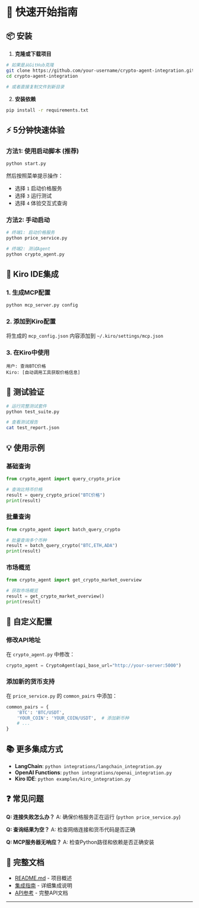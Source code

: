 # 🚀 快速开始指南

## 📦 安装

1. **克隆或下载项目**
```bash
# 如果是从GitHub克隆
git clone https://github.com/your-username/crypto-agent-integration.git
cd crypto-agent-integration

# 或者直接复制文件到新目录
```

2. **安装依赖**
```bash
pip install -r requirements.txt
```

## ⚡ 5分钟快速体验

### 方法1: 使用启动脚本 (推荐)
```bash
python start.py
```
然后按照菜单提示操作：
- 选择 `1` 启动价格服务
- 选择 `3` 运行测试
- 选择 `4` 体验交互式查询

### 方法2: 手动启动
```bash
# 终端1: 启动价格服务
python price_service.py

# 终端2: 测试Agent
python crypto_agent.py
```

## 🎯 Kiro IDE集成

### 1. 生成MCP配置
```bash
python mcp_server.py config
```

### 2. 添加到Kiro配置
将生成的 `mcp_config.json` 内容添加到 `~/.kiro/settings/mcp.json`

### 3. 在Kiro中使用
```
用户: 查询BTC价格
Kiro: [自动调用工具获取价格信息]
```

## 🧪 测试验证

```bash
# 运行完整测试套件
python test_suite.py

# 查看测试报告
cat test_report.json
```

## 💡 使用示例

### 基础查询
```python
from crypto_agent import query_crypto_price

# 查询比特币价格
result = query_crypto_price("BTC价格")
print(result)
```

### 批量查询
```python
from crypto_agent import batch_query_crypto

# 批量查询多个币种
result = batch_query_crypto("BTC,ETH,ADA")
print(result)
```

### 市场概览
```python
from crypto_agent import get_crypto_market_overview

# 获取市场概览
result = get_crypto_market_overview()
print(result)
```

## 🔧 自定义配置

### 修改API地址
在 `crypto_agent.py` 中修改：
```python
crypto_agent = CryptoAgent(api_base_url="http://your-server:5000")
```

### 添加新的货币支持
在 `price_service.py` 的 `common_pairs` 中添加：
```python
common_pairs = {
    'BTC': 'BTC/USDT',
    'YOUR_COIN': 'YOUR_COIN/USDT',  # 添加新币种
    # ...
}
```

## 📚 更多集成方式

- **LangChain**: `python integrations/langchain_integration.py`
- **OpenAI Functions**: `python integrations/openai_integration.py`
- **Kiro IDE**: `python examples/kiro_integration.py`

## ❓ 常见问题

**Q: 连接失败怎么办？**
A: 确保价格服务正在运行 (`python price_service.py`)

**Q: 查询结果为空？**
A: 检查网络连接和货币代码是否正确

**Q: MCP服务器无响应？**
A: 检查Python路径和依赖是否正确安装

## 📖 完整文档

- [README.md](README.md) - 项目概述
- [集成指南](docs/INTEGRATION_GUIDE.md) - 详细集成说明
- [API参考](docs/API_REFERENCE.md) - 完整API文档

---

